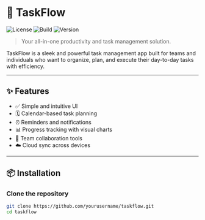 # 🚀 TaskFlow

![License](https://img.shields.io/badge/license-MIT-blue.svg)
![Build](https://img.shields.io/github/workflow/status/yourusername/taskflow/CI)
![Version](https://img.shields.io/badge/version-1.0.0-green)

> Your all-in-one productivity and task management solution.

TaskFlow is a sleek and powerful task management app built for teams and individuals who want to organize, plan, and execute their day-to-day tasks with efficiency.

---

## ✨ Features

- ✅ Simple and intuitive UI
- 🗓️ Calendar-based task planning
- ⏰ Reminders and notifications
- 📊 Progress tracking with visual charts
- 👥 Team collaboration tools
- ☁️ Cloud sync across devices

---

## 📦 Installation

### Clone the repository

```bash
git clone https://github.com/yourusername/taskflow.git
cd taskflow

